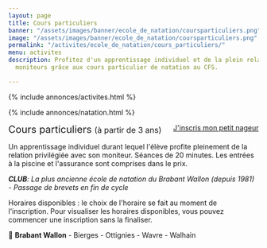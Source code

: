 ```yaml
---
layout: page
title: Cours particuliers
banner: "/assets/images/banner/ecole_de_natation/coursparticuliers.png"
image: "/assets/images/banner/ecole_de_natation/coursparticuliers.png"
permalink: "/activites/ecole_de_natation/cours_particuliers/"
menu: activites
description: Profitez d'un apprentissage individuel et de la plein relation avec les
  moniteurs grâce aux cours particulier de natation au CFS.

---
```

{% include annonces/activites.html %}

{% include annonces/natation.html %}

<div class="col-md-4" style="float: right; margin-bottom: 20px;">
	<a href="https://www12.iclub.be/myiclub3_CFS_register.asp?ClubID=559&LG=FR&Categorie=5" class="btn btn-block btn-info-filled" target="_blank">J'inscris mon petit nageur</a>
</div>

<span style="font-size:20px">Cours particuliers </span><span style="font-size:16px">(à partir de 3 ans)</span>

Un apprentissage individuel durant lequel l'élève profite pleinement de la relation privilégiée avec son moniteur. Séances de 20 minutes. Les entrées à la piscine et l'assurance sont comprises dans le prix.

_**CLUB**: La plus ancienne école de natation du Brabant Wallon (depuis 1981) - Passage de brevets en fin de cycle_

Horaires disponibles : le choix de l'horaire se fait au moment de l'inscription. Pour visualiser les horaires disponibles, vous pouvez commencer une inscription sans la finaliser.

📍 **Brabant Wallon** - Bierges - Ottignies - Wavre - Walhain
